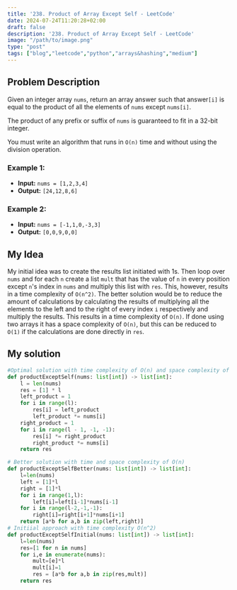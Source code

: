 ```yaml
---
title: '238. Product of Array Except Self - LeetCode'
date: 2024-07-24T11:20:28+02:00
draft: false
description: '238. Product of Array Except Self - LeetCode'
image: "/path/to/image.png"
type: "post"
tags: ["blog","leetcode","python","arrays&hashing","medium"]
---
```

## Problem Description

Given an integer array `nums`, return an array answer such that answer`[i]` is equal to the product of all the elements of `nums` except `nums[i]`.

The product of any prefix or suffix of `nums` is guaranteed to fit in a 32-bit integer.

You must write an algorithm that runs in `O(n)` time and without using the division operation.
### Example 1:
* **Input:** `nums = [1,2,3,4]`
* **Output:** `[24,12,8,6]`
### Example 2:
* **Input:** `nums = [-1,1,0,-3,3]`
* **Output:** `[0,0,9,0,0]`

## My Idea

My initial idea was to create the results list initiated with 1s. Then loop over `nums` and for each `n` create a list `mult` that has the value of `n` in every position except `n`'s index in `nums` and multiply this list with `res`. This, however, results in a time complexity of `O(n^2)`. The better solution would be to reduce the amount of calculations by calculating the results of multiplying all the elements to the left and to the right of every index `i` respectively and multiply the results. This results in a time complexity of `O(n)`. If done using two arrays it has a space complexity of `O(n)`, but this can be reduced to `O(1)` if the calculations are done directly in `res`.

## My solution
```python
#Optimal solution with time complexity of O(n) and space complexity of O(1)
def productExceptSelf(nums: list[int]) -> list[int]:
    l = len(nums)
    res = [1] * l
    left_product = 1
    for i in range(l):
        res[i] = left_product
        left_product *= nums[i]
    right_product = 1
    for i in range(l - 1, -1, -1):
        res[i] *= right_product
        right_product *= nums[i]
    return res

# Better solution with time and space complexity of O(n)
def productExceptSelfBetter(nums: list[int]) -> list[int]:
    l=len(nums)
    left = [1]*l
    right = [1]*l
    for i in range(1,l):
        left[i]=left[i-1]*nums[i-1]
    for i in range(l-2,-1,-1):
        right[i]=right[i+1]*nums[i+1]
    return [a*b for a,b in zip(left,right)]
# Initiial approach with time complexity O(n^2)
def productExceptSelfInitial(nums: list[int]) -> list[int]:
    l=len(nums)
    res=[1 for n in nums]
    for i,e in enumerate(nums):
        mult=[e]*l
        mult[i]=1
        res = [a*b for a,b in zip(res,mult)]
    return res
```
